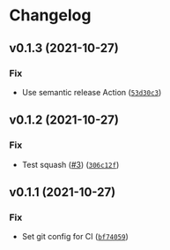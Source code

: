 # Changelog

<!--next-version-placeholder-->

## v0.1.3 (2021-10-27)
### Fix
* Use semantic release Action ([`53d30c3`](https://github.com/MRichards99/datagateway-api/commit/53d30c3b9857ce855e655b48315c3435c608d766))

## v0.1.2 (2021-10-27)
### Fix
* Test squash ([#3](https://github.com/MRichards99/datagateway-api/issues/3)) ([`306c12f`](https://github.com/MRichards99/datagateway-api/commit/306c12fd107fefbb63337d581cd0e453b5bbccb7))

## v0.1.1 (2021-10-27)
### Fix
* Set git config for CI ([`bf74059`](https://github.com/MRichards99/datagateway-api/commit/bf7405955cc2be889e0fe734c67040c14cdfc899))
